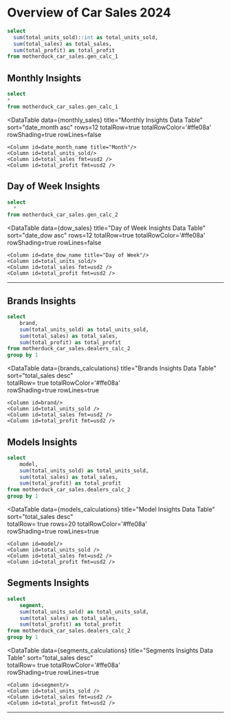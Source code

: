 # Overview of Car Sales 2024

```sql kpi_values
select
  sum(total_units_sold)::int as total_units_sold,
  sum(total_sales) as total_sales,
  sum(total_profit) as total_profit
from motherduck_car_sales.gen_calc_1

```

<Grid cols=3 rows=1>
<BigValue 
  data={kpi_values} 
  value=total_units_sold
/>
<BigValue 
  data={kpi_values} 
  value=total_sales
  fmt=usd
/>
<BigValue 
  data={kpi_values} 
  value=total_profit
  fmt=usd
/>
</Grid>

## Monthly Insights

```sql monthly_sales
select
*
from motherduck_car_sales.gen_calc_1
```


<LineChart
    data={monthly_sales}
    title="Total Sales and Units Sold"
    x=date_month_name
    y=total_sales
    y2=total_units_sold
    yFmt=usd2
    yAxisTitle="Sales per Month"
    sort=False
/>


<DataTable 
data={monthly_sales}
title="Monthly Insights Data Table"
sort="date_month asc" 
rows=12
totalRow=true
totalRowColor='#ffe08a'
rowShading=true
rowLines=false
>
    <Column id=date_month_name title="Month"/> 
    <Column id=total_units_sold/> 
    <Column id=total_sales fmt=usd2 />
    <Column id=total_profit fmt=usd2 />  
</DataTable>

## Day of Week Insights

```sql dow_sales
select
  *
from motherduck_car_sales.gen_calc_2
```

<LineChart 
    data={dow_sales}
    title="Total Sales and Units Sold"
    x=date_dow_name
    y=total_sales
    y2=total_units_sold
    yFmt=usd2
    yAxisTitle="Sales per dow"
    sort=False
/>

<DataTable
data={dow_sales}
title="Day of Week Insights Data Table"
sort="date_dow asc" 
rows=12
totalRow=true
totalRowColor='#ffe08a'
rowShading=true
rowLines=false
>
    <Column id=date_dow_name title="Day of Week"/> 
    <Column id=total_units_sold/> 
    <Column id=total_sales fmt=usd2 />
    <Column id=total_profit fmt=usd2 />  
</DataTable>

---

## Brands Insights

```sql brands_calculations
select
    brand,
    sum(total_units_sold) as total_units_sold,
    sum(total_sales) as total_sales,
    sum(total_profit) as total_profit
from motherduck_car_sales.dealers_calc_2
group by 1
```

<BarChart
    data={brands_calculations}
    title="Total Sales per Brand"
    x=brand
    yAxisTitle='Total Sales'
    y=total_sales 
    swapXY=true
    yFmt=usd2
    labels=true
/>

<DataTable
data={brands_calculations}
title="Brands Insights Data Table" 
sort="total_sales desc"    
totalRow= true
totalRowColor='#ffe08a'  
rowShading=true
rowLines=true
>
    <Column id=brand/>
    <Column id=total_units_sold /> 
    <Column id=total_sales fmt=usd2 /> 
    <Column id=total_profit fmt=usd2 />
</DataTable>

## Models Insights

```sql models_calculations
select
    model,
    sum(total_units_sold) as total_units_sold,
    sum(total_sales) as total_sales,
    sum(total_profit) as total_profit
from motherduck_car_sales.dealers_calc_2
group by 1
```


<BarChart 
    data={models_calculations}
    title="Total Sales by Model"
    x=model
    y=total_sales
    yAxisTitle='Total Sales' 
    swapXY=true
    yFmt=usd2
    labels=true
/>

<DataTable
data={models_calculations}
title="Model Insights Data Table" 
sort="total_sales desc"    
totalRow= true
rows=20
totalRowColor='#ffe08a'  
rowShading=true
rowLines=true
>
    <Column id=model/>
    <Column id=total_units_sold /> 
    <Column id=total_sales fmt=usd2 /> 
    <Column id=total_profit fmt=usd2 />
</DataTable>


## Segments Insights

```sql segments_calculations
select
    segment,
    sum(total_units_sold) as total_units_sold,
    sum(total_sales) as total_sales,
    sum(total_profit) as total_profit
from motherduck_car_sales.dealers_calc_2
group by 1
```


<BarChart 
    data={segments_calculations}
    title="Total Sales by Segment"
    x=segment
    y=total_sales 
    swapXY=true
    yFmt=usd2
    labels=true
/>

<DataTable
data={segments_calculations}
title="Segments Insights Data Table" 
sort="total_sales desc"    
totalRow= true
totalRowColor='#ffe08a'  
rowShading=true
rowLines=true
>
    <Column id=segment/>
    <Column id=total_units_sold /> 
    <Column id=total_sales fmt=usd2 /> 
    <Column id=total_profit fmt=usd2 />
</DataTable>


---
